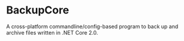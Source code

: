 # BackupCore
A cross-platform commandline/config-based program to back up and archive files written in .NET Core 2.0.
